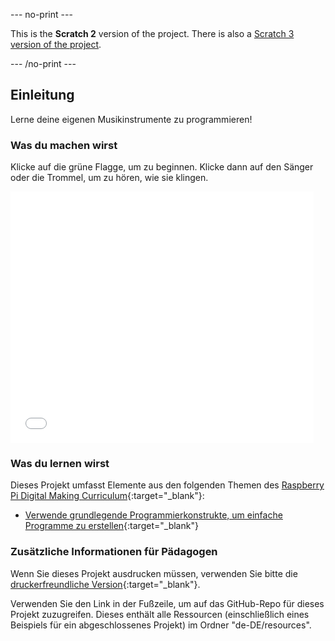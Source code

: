 --- no-print ---

This is the **Scratch 2** version of the project. There is also a [Scratch 3 version of the project](https://projects.raspberrypi.org/de-DE/projects/rock-band).

--- /no-print ---

## Einleitung

Lerne deine eigenen Musikinstrumente zu programmieren!

### Was du machen wirst

Klicke auf die grüne Flagge, um zu beginnen. Klicke dann auf den Sänger oder die Trommel, um zu hören, wie sie klingen.

<div class="scratch-preview">
  <iframe allowtransparency="true" width="485" height="402" src="//scratch.mit.edu/projects/embed/227522764/?autostart=false" frameborder="0"></iframe>
</div>

### Was du lernen wirst

Dieses Projekt umfasst Elemente aus den folgenden Themen des [Raspberry Pi Digital Making Curriculum](https://rpf.io/curriculum){:target="_blank"}:

+ [Verwende grundlegende Programmierkonstrukte, um einfache Programme zu erstellen](https://www.raspberrypi.org/curriculum/programming/creator){:target="_blank"}

### Zusätzliche Informationen für Pädagogen

Wenn Sie dieses Projekt ausdrucken müssen, verwenden Sie bitte die [druckerfreundliche Version](https://projects.raspberrypi.org/de-DE/projects/rock-band-scratch2/print){:target="_blank"}.

Verwenden Sie den Link in der Fußzeile, um auf das GitHub-Repo für dieses Projekt zuzugreifen. Dieses enthält alle Ressourcen (einschließlich eines Beispiels für ein abgeschlossenes Projekt) im Ordner "de-DE/resources".